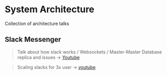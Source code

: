 # System Architecture

Collection of architecture talks


## Slack Messenger   


> Talk about how slack works / Websockets / Master-Master Database replica and issues ->
> [Youtube](https://www.youtube.com/watch?v=WE9c9AZe-DY&ab_channel=InfoQ)


> Scaling slacks for 3x user  -> [youtube](https://www.youtube.com/watch?v=_M-oHxknfnI&ab_channel=InfoQ)
